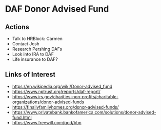 # DAF Donor Advised Fund

## Actions

* Talk to HRBlock: Carmen
* Contact Josh
* Research Pershing DAFs
* Look into IRA to DAF
* Life insurance to DAF?


## Links of Interest

* https://en.wikipedia.org/wiki/Donor-advised_fund
* https://www.nptrust.org/reports/daf-report/
* https://www.irs.gov/charities-non-profits/charitable-organizations/donor-advised-funds
* https://finallyfamilyhomes.org/donor-advised-funds/
* https://www.privatebank.bankofamerica.com/solutions/donor-advised-fund.html
* https://www.freewill.com/qcd/bbn
